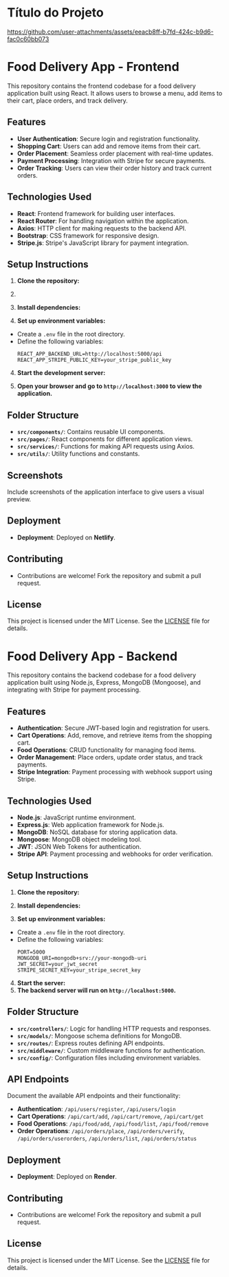 # Título do Projeto

https://github.com/user-attachments/assets/eeacb8ff-b7fd-424c-b9d6-fac0c60bb073
# Food Delivery App - Frontend

This repository contains the frontend codebase for a food delivery application built using React. It allows users to browse a menu, add items to their cart, place orders, and track delivery.

## Features

- **User Authentication**: Secure login and registration functionality.
- **Shopping Cart**: Users can add and remove items from their cart.
- **Order Placement**: Seamless order placement with real-time updates.
- **Payment Processing**: Integration with Stripe for secure payments.
- **Order Tracking**: Users can view their order history and track current orders.

## Technologies Used

- **React**: Frontend framework for building user interfaces.
- **React Router**: For handling navigation within the application.
- **Axios**: HTTP client for making requests to the backend API.
- **Bootstrap**: CSS framework for responsive design.
- **Stripe.js**: Stripe's JavaScript library for payment integration.

## Setup Instructions

1. **Clone the repository:**
2. 
2. **Install dependencies:**

3. **Set up environment variables:**
- Create a `.env` file in the root directory.
- Define the following variables:
  ```
  REACT_APP_BACKEND_URL=http://localhost:5000/api
  REACT_APP_STRIPE_PUBLIC_KEY=your_stripe_public_key
  ```

4. **Start the development server:**

5. **Open your browser and go to `http://localhost:3000` to view the application.**

## Folder Structure

- **`src/components/`**: Contains reusable UI components.
- **`src/pages/`**: React components for different application views.
- **`src/services/`**: Functions for making API requests using Axios.
- **`src/utils/`**: Utility functions and constants.

## Screenshots

Include screenshots of the application interface to give users a visual preview.

## Deployment

- **Deployment**: Deployed on **Netlify**.

## Contributing

- Contributions are welcome! Fork the repository and submit a pull request.

## License

This project is licensed under the MIT License. See the [LICENSE](./LICENSE) file for details.

# Food Delivery App - Backend

This repository contains the backend codebase for a food delivery application built using Node.js, Express, MongoDB (Mongoose), and integrating with Stripe for payment processing.

## Features

- **Authentication**: Secure JWT-based login and registration for users.
- **Cart Operations**: Add, remove, and retrieve items from the shopping cart.
- **Food Operations**: CRUD functionality for managing food items.
- **Order Management**: Place orders, update order status, and track payments.
- **Stripe Integration**: Payment processing with webhook support using Stripe.

## Technologies Used

- **Node.js**: JavaScript runtime environment.
- **Express.js**: Web application framework for Node.js.
- **MongoDB**: NoSQL database for storing application data.
- **Mongoose**: MongoDB object modeling tool.
- **JWT**: JSON Web Tokens for authentication.
- **Stripe API**: Payment processing and webhooks for order verification.

## Setup Instructions

1. **Clone the repository:**

2. **Install dependencies:**

3. **Set up environment variables:**
- Create a `.env` file in the root directory.
- Define the following variables:
  ```
  PORT=5000
  MONGODB_URI=mongodb+srv://your-mongodb-uri
  JWT_SECRET=your_jwt_secret
  STRIPE_SECRET_KEY=your_stripe_secret_key
  ```

4. **Start the server:**
5. **The backend server will run on `http://localhost:5000`.**

## Folder Structure

- **`src/controllers/`**: Logic for handling HTTP requests and responses.
- **`src/models/`**: Mongoose schema definitions for MongoDB.
- **`src/routes/`**: Express routes defining API endpoints.
- **`src/middleware/`**: Custom middleware functions for authentication.
- **`src/config/`**: Configuration files including environment variables.

## API Endpoints

Document the available API endpoints and their functionality:

- **Authentication**: `/api/users/register`, `/api/users/login`
- **Cart Operations**: `/api/cart/add`, `/api/cart/remove`, `/api/cart/get`
- **Food Operations**: `/api/food/add`, `/api/food/list`, `/api/food/remove`
- **Order Operations**: `/api/orders/place`, `/api/orders/verify`, `/api/orders/userorders`, `/api/orders/list`, `/api/orders/status`

## Deployment

- **Deployment**: Deployed on **Render**.

## Contributing

- Contributions are welcome! Fork the repository and submit a pull request.

## License

This project is licensed under the MIT License. See the [LICENSE](./LICENSE) file for details.




